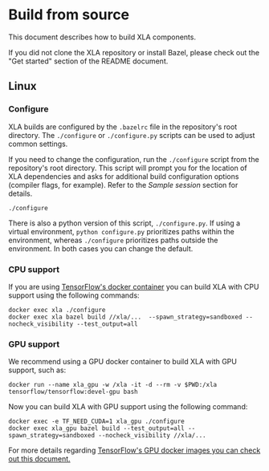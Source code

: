 # Build from source

This document describes how to build XLA components.

If you did not clone the XLA repository or install Bazel, please check out the
"Get started" section of the README document.

## Linux

### Configure

XLA builds are configured by the `.bazelrc` file in the repository's root
directory. The `./configure` or `./configure.py` scripts can be used to adjust
common settings.

If you need to change the configuration, run the `./configure` script from the
repository's root directory. This script will prompt you for the location of XLA
dependencies and asks for additional build configuration options (compiler
flags, for example). Refer to the *Sample session* section for details.

```
./configure
```

There is also a python version of this script, `./configure.py`. If using a
virtual environment, `python configure.py` prioritizes paths within the
environment, whereas `./configure` prioritizes paths outside the environment. In
both cases you can change the default.

### CPU support

If you are using
[TensorFlow's docker container](https://www.tensorflow.org/install/docker) you
can build XLA with CPU support using the following commands:

```
docker exec xla ./configure
docker exec xla bazel build //xla/...  --spawn_strategy=sandboxed --nocheck_visibility --test_output=all
```

### GPU support

We recommend using a GPU docker container to build XLA with GPU support, such
as:

```
docker run --name xla_gpu -w /xla -it -d --rm -v $PWD:/xla tensorflow/tensorflow:devel-gpu bash
```

Now you can build XLA with GPU support using the following command:

```
docker exec -e TF_NEED_CUDA=1 xla_gpu ./configure
docker exec xla_gpu bazel build --test_output=all --spawn_strategy=sandboxed --nocheck_visibility //xla/...
```

For more details regarding
[TensorFlow's GPU docker images you can check out this document.](https://www.tensorflow.org/install/source#gpu_support_3)
